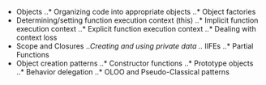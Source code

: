 * Objects
..* Organizing code into appropriate objects
..* Object factories
* Determining/setting function execution context (this)
..* Implicit function execution context
..* Explicit function execution context
..* Dealing with context loss
* Scope and Closures
..*Creating and using private data
..* IIFEs
..* Partial Functions
* Object creation patterns
..* Constructor functions
..* Prototype objects
..* Behavior delegation
..* OLOO and Pseudo-Classical patterns
